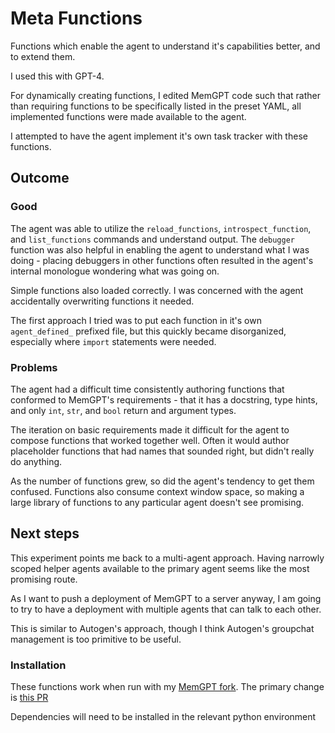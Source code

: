 # Meta Functions

Functions which enable the agent to understand it's capabilities better, and to extend them.

I used this with GPT-4.

For dynamically creating functions, I edited MemGPT code such that rather than requiring functions to be specifically listed in the preset YAML, all implemented functions were made available to the agent.

I attempted to have the agent implement it's own task tracker with these functions.

## Outcome

### Good

The agent was able to utilize the `reload_functions`, `introspect_function`, and `list_functions` commands and understand output. The `debugger` function was also helpful in enabling the agent to understand what I was doing - placing debuggers in other functions often resulted in the agent's internal monologue wondering what was going on.

Simple functions also loaded correctly. I was concerned with the agent accidentally overwriting functions it needed.

The first approach I tried was to put each function in it's own `agent_defined_` prefixed file, but this quickly became disorganized, especially where `import` statements were needed.

### Problems

The agent had a difficult time consistently authoring functions that conformed to MemGPT's requirements - that it has a docstring, type hints, and only `int`, `str`, and `bool` return and argument types. 

The iteration on basic requirements made it difficult for the agent to compose functions that worked together well. Often it would author placeholder functions that had names that sounded right, but didn't really do anything.

As the number of functions grew, so did the agent's tendency to get them confused. Functions also consume context window space, so making a large library of functions to any particular agent doesn't see promising.

## Next steps

This experiment points me back to a multi-agent approach. Having narrowly scoped helper agents available to the primary agent seems like the most promising route. 

As I want to push a deployment of MemGPT to a server anyway, I am going to try to have a deployment with multiple agents that can talk to each other.

This is similar to Autogen's approach, though I think Autogen's groupchat management is too primitive to be useful.




### Installation

These functions work when run with my [MemGPT fork](https://github.com/tombedor/MemGPT). The primary change is [this PR](https://github.com/cpacker/MemGPT/pull/734)

Dependencies will need to be installed in the relevant python environment




